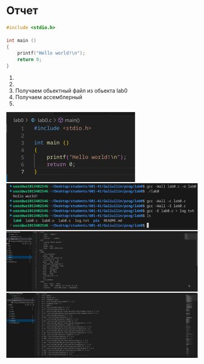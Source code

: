 # Отчет
```c
#include <stdio.h>

int main ()
{
    printf("Hello world!\n");
    return 0;
}
```

1. 
2. 
3. Получаем обьектный файл из обьекта lab0
4. Получаем ассемблерный
5.  

![Мой скриншот1](pix/1.png)\
![Мой скриншот2](pix/2.png)\
![Мой скриншот2](pix/3.png)\
![Мой скриншот2](pix/4.png)
